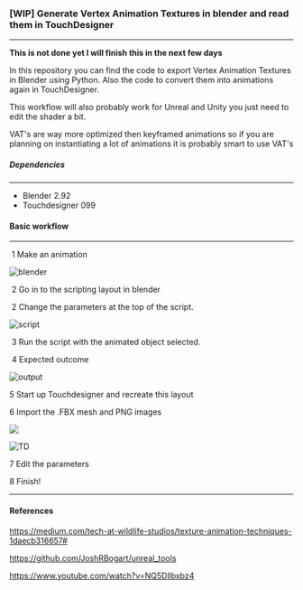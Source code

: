 ### [WIP] Generate Vertex Animation Textures in blender and read them in TouchDesigner

-----------

**This is not done yet I will finish this in the next few days**

In this repository you can find the code to export Vertex Animation Textures in Blender using Python. Also the code to convert them into animations again in TouchDesigner. 

This workflow will also probably work for Unreal and Unity you just need to edit the shader a bit.

VAT's are way more optimized then keyframed animations so if you are planning on instantiating a lot of animations it is probably smart to use VAT's

##### Dependencies

---

* Blender 2.92
* Touchdesigner 099

#### Basic workflow

---

​	1 Make an animation

![blender](https://i.imgur.com/0KIPJ8p.gif)

​	2 Go in to the scripting layout in blender

​	2 Change the parameters at the top of the script.

![script](https://i.imgur.com/zKsl5sz.png)

​	3 Run the script with the animated object selected.

​	4 Expected outcome

![output](https://i.imgur.com/tzpKmxJ.png)

5 Start up Touchdesigner and recreate this layout

6 Import the .FBX mesh and PNG images

![](https://i.imgur.com/EvA0z66.png)

![TD](https://i.imgur.com/l10CD22.gif)

7 Edit the parameters

8 Finish!

---

#### References

https://medium.com/tech-at-wildlife-studios/texture-animation-techniques-1daecb316657#

https://github.com/JoshRBogart/unreal_tools

https://www.youtube.com/watch?v=NQ5Dllbxbz4




